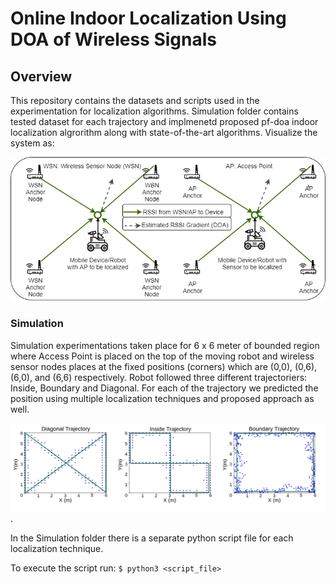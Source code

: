# Online Indoor Localization Using DOA of Wireless Signals
## Overview
This repository contains the datasets and scripts used in the experimentation for localization algorithms. Simulation folder contains tested dataset for each trajectory and implmenetd proposed pf-doa indoor localization algrorithm along with state-of-the-art algorithms.
Visualize the system as: 

![Overview](/images/overview.png)
### Simulation
Simulation experimentations taken place for 6 x 6 meter of bounded region where Access Point is placed on the top of the moving robot and wireless sensor nodes places at the fixed positions (corners) which are (0,0), (0,6), (6,0), and (6,6) respectively. Robot followed three different trajectoriers: Inside, Boundary and Diagonal. For each of the trajectory we predicted the position using multiple localization techniques and proposed approach as well.

![Combined Trajectory](/images/combined_trajectories.png).

In the Simulation folder there is a separate python script file for each localization technique.

To execute the script run: `$ python3 <script_file>`

